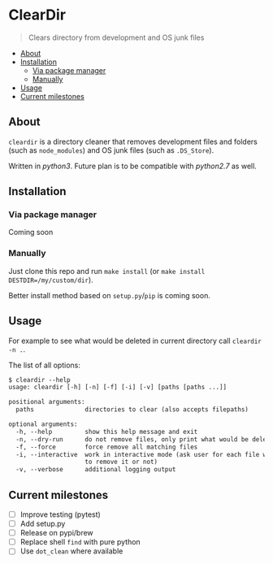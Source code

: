 # ClearDir

> Clears directory from development and OS junk files

<!-- toc -->

- [About](#about)
- [Installation](#installation)
  * [Via package manager](#via-package-manager)
  * [Manually](#manually)
- [Usage](#usage)
- [Current milestones](#current-milestones)

<!-- tocstop -->

## About

`cleardir` is a directory cleaner that removes development files and folders
(such as `node_modules`) and OS junk files (such as `.DS_Store`).

Written in *python3*.
Future plan is to be compatible with *python2.7* as well.

## Installation

### Via package manager

Coming soon

### Manually

Just clone this repo and run `make install` (or `make install DESTDIR=/my/custom/dir`).

Better install method based on `setup.py`/`pip` is coming soon.

## Usage

For example to see what would be deleted in current directory call
`cleardir -n .`.

The list of all options:

```txt
$ cleardir --help
usage: cleardir [-h] [-n] [-f] [-i] [-v] [paths [paths ...]]

positional arguments:
  paths              directories to clear (also accepts filepaths)

optional arguments:
  -h, --help         show this help message and exit
  -n, --dry-run      do not remove files, only print what would be deleted
  -f, --force        force remove all matching files
  -i, --interactive  work in interactive mode (ask user for each file whether
                     to remove it or not)
  -v, --verbose      additional logging output
```

## Current milestones

- [ ] Improve testing (pytest)
- [ ] Add setup.py
- [ ] Release on pypi/brew
- [ ] Replace shell `find` with pure python
- [ ] Use `dot_clean` where available
